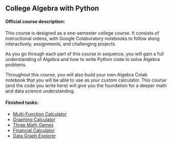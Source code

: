 ## College Algebra with Python

#### Official course description:

This course is designed as a one-semester college course. It consists of instructional videos, with Google Colaboratory notebooks to follow along interactively, assignments, and challenging projects.

As you go through each part of this course in sequence, you will gain a full understanding of Algebra and how to write Python code to solve Algebra problems.

Throughout this course, you will also build your own Algebra Colab notebook that you will be able to use as your custom calculator. This course (and the code you write here) will give you the foundation for a deeper math and data science understanding.

#### Finished tasks:
- [Multi-Function Calculator](https://github.com/sara-stojkov/FreeCodeCamp_Courses/tree/main/College%20Algebra%20with%20Python/01%20Multi-Function%20Calculator)
- [Graphing Calculator](https://github.com/sara-stojkov/FreeCodeCamp_Courses/tree/main/College%20Algebra%20with%20Python/02%20Graphing%20Calculator)
- [Three Math Games](https://github.com/sara-stojkov/FreeCodeCamp_Courses/tree/main/College%20Algebra%20with%20Python/03%20Three%20Math%20Games)
- [Financial Calculator](https://github.com/sara-stojkov/FreeCodeCamp_Courses/tree/main/College%20Algebra%20with%20Python/04%20Financial%20Calculator)
- [Data Graph Explorer](https://github.com/sara-stojkov/FreeCodeCamp_Courses/tree/main/College%20Algebra%20with%20Python/05%20Data%20Graph%20Explorer)